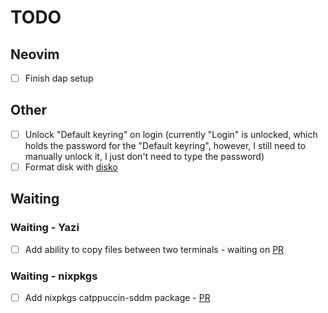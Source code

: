 # TODO

## Neovim

- [ ] Finish dap setup

## Other

- [ ] Unlock "Default keyring" on login (currently "Login" is unlocked, which holds the password for the "Default keyring", however, I still need to manually unlock it, I just don't need to type the password)
- [ ] Format disk with [disko](https://github.com/nix-community/disko)

## Waiting

### Waiting - Yazi

- [ ] Add ability to copy files between two terminals - waiting on [PR](https://github.com/sxyazi/yazi/pull/826)

### Waiting - nixpkgs

- [ ] Add nixpkgs catppuccin-sddm package - [PR](https://github.com/NixOS/nixpkgs/pull/296682)
